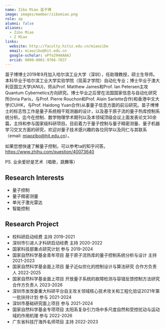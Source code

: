```yaml
---
name: Zibo Miao 苗子博
image: images/member/zibomiao.png
role: ap
alumni: false
aliases:
  - Zibo Miao
  - Z Miao
links:
  website: http://faculty.hitsz.edu.cn/miaozibo
  email: miaozibo@hit.edu.cn
  google-scholar: oPfo294AAAAJ
  orcid: 0000-0001-9766-7837
---
```


苗子博博士2019年9月加入哈尔滨工业大学（深圳），任助理教授，硕士生导师。本科毕业于哈尔滨工业大学实验学院（现英才学院）自动化专业；博士毕业于澳大利亚国立大学(ANU)，师从Prof. Matthew James和Prof. Ian Petersen主攻Quantum Cybernetics方向研究。博士毕业之后曾在法国国家信息与自动化研究所(Inria Paris，与Prof. Pierre Rouchon和Prof. Alain Sarlette合作)和香港中文大学(CUHK，与Prof. Haidong Yuan合作)从事量子信息方面的前沿研究。苗子博博士的标志性工作是量子系统相干观测器的设计，以及基于原子流的量子热库控制系统分析。迄今在控制、数学物理学术期刊以及本领域顶级会议上面发表论文30余篇，主持和参与国家级科研项目。目前着力于量子控制与量子精密测量、量子机器学习交叉方面的研究，欢迎对量子技术感兴趣的各位同学以及同仁与其联系（email: miaozibo@hit.edu.cn）。

如果您想快速了解量子控制，可以参考ta的知乎问答。https://www.zhihu.com/question/40073640

PS. 业余爱好是艺术（唱歌，跳舞等）

## Research Interests

- 量子控制
- 量子精密测量
- 单光子激光雷达
- 智能控制

## Research Project

- 校科研启动经费 主持 2019-2021
- 深圳市引进人才科研启动经费 主持 2020-2022
- 国家科技部重点研究计划 参与 2019-2024
- 国家自然科学基金青年项目 基于原子流热库的量子控制系统分析与设计 主持 2021-2023
- 国家自然科学基金面上项目 量子近似优化的控制设计与算法研究 合作方负责人 2022-2025
- 国家自然科学基金面上项目 开放量子系统的故障检测与容错反馈控制方法研究 合作方负责人 2023-2026
- 深圳市发改委重大科研平台自主攻关领域核心技术攻关和工程化验证2021年第一批扶持计划 参与 2021-2024
- 深圳市基础研究面上项目 参与 2021-2024
- 国家自然科学基金专项项目 太阳系复杂引力场中多尺度自然和受控扰动与运动域的作用机理 参与 2022-2026
- 广东省科技厅海外名师项目 主持 2022-2023